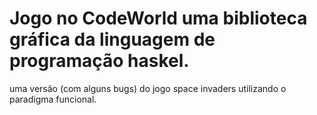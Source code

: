 # Jogo no CodeWorld uma biblioteca gráfica da linguagem de programação haskel.
uma versão (com alguns bugs) do jogo space invaders utilizando o paradigma funcional.
 
